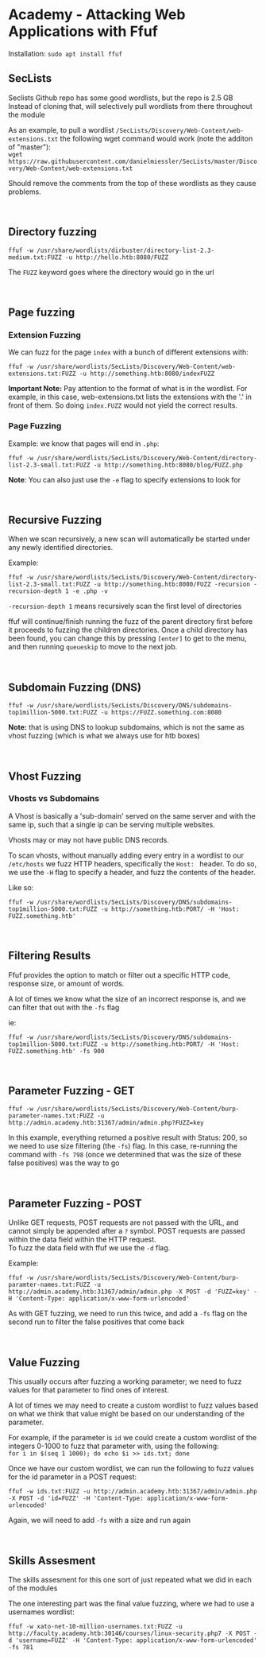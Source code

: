 # Academy - Attacking Web Applications with Ffuf

Installation: `sudo apt install ffuf`  

## SecLists

Seclists Github repo has some good wordlists, but the repo is 2.5 GB
Instead of cloning that, will selectively pull wordlists from there throughout the module  

As an example, to pull a wordlist `/SecLists/Discovery/Web-Content/web-extensions.txt` the following wget command would work (note the additon of "master"):  
`wget https://raw.githubusercontent.com/danielmiessler/SecLists/master/Discovery/Web-Content/web-extensions.txt`  

Should remove the comments from the top of these wordlists as they cause problems.  

<br />

## Directory fuzzing

```
ffuf -w /usr/share/wordlists/dirbuster/directory-list-2.3-medium.txt:FUZZ -u http://hello.htb:8080/FUZZ
```
The `FUZZ` keyword goes where the directory would go in the url  

<br />

## Page fuzzing

### Extension Fuzzing
We can fuzz for the page `index` with a bunch of different extensions with:  
```
ffuf -w /usr/share/wordlists/SecLists/Discovery/Web-Content/web-extensions.txt:FUZZ -u http://something.htb:8080/indexFUZZ
```

**Important Note:** Pay attention to the format of what is in the wordlist. For example, in this case, web-extensions.txt lists the extensions with the '.' in front of them. So doing `index.FUZZ` would not yield the correct results.  

### Page Fuzzing

Example: we know that pages will end in `.php`:
```
ffuf -w /usr/share/wordlists/SecLists/Discovery/Web-Content/directory-list-2.3-small.txt:FUZZ -u http://something.htb:8080/blog/FUZZ.php
```

**Note**:  You can also just use the `-e` flag to specify extensions to look for

<br />

## Recursive Fuzzing

When we scan recursively, a new scan will automatically be started under any newly identified directories.  

Example:  
```
ffuf -w /usr/share/wordlists/SecLists/Discovery/Web-Content/directory-list-2.3-small.txt:FUZZ -u http://something.htb:8080/FUZZ -recursion -recursion-depth 1 -e .php -v
```  
`-recursion-depth 1` means recursively scan the first level of directories

ffuf will continue/finish running the fuzz of the parent directory first before it proceeds to fuzzing the children directories. Once a child directory has been found, you can change this by pressing `[enter]` to get to the menu, and then running `queueskip` to move to the next job.  

<br />

## Subdomain Fuzzing (DNS)

```
ffuf -w /usr/share/wordlists/SecLists/Discovery/DNS/subdomains-top1million-5000.txt:FUZZ -u https://FUZZ.something.com:8080
```

**Note:** that is using DNS to lookup subdomains, which is not the same as vhost fuzzing (which is what we always use for htb boxes)

<br />

## Vhost Fuzzing

### Vhosts vs Subdomains

A Vhost is basically a 'sub-domain' served on the same server and with the same ip, such that a single ip can be serving multiple websites.  

Vhosts may or may not have public DNS records.  

To scan vhosts, without manually adding every entry in a wordlist to our `/etc/hosts` we fuzz HTTP headers, specifically the `Host: ` header. To do so, we use the `-H` flag to specify a header, and fuzz the contents of the header.  

Like so:  
```
ffuf -w /usr/share/wordlists/SecLists/Discovery/DNS/subdomains-top1million-5000.txt:FUZZ -u http://something.htb:PORT/ -H 'Host: FUZZ.something.htb'
```

<br />

## Filtering Results  

Ffuf provides the option to match or filter out a specific HTTP code, response size, or amount of words.  

A lot of times we know what the size of an incorrect response is, and we can filter that out with the `-fs` flag  

ie:  
```
ffuf -w /usr/share/wordlists/SecLists/Discovery/DNS/subdomains-top1million-5000.txt:FUZZ -u http://something.htb:PORT/ -H 'Host: FUZZ.something.htb' -fs 900
```

<br />

## Parameter Fuzzing - GET  

```
ffuf -w /usr/share/wordlists/SecLists/Discovery/Web-Content/burp-parameter-names.txt:FUZZ -u http://admin.academy.htb:31367/admin/admin.php?FUZZ=key
```

In this example, everything returned a positive result with Status: 200, so we need to use size filtering (the `-fs`) flag. In this case, re-running the command with `-fs 798` (once we determined that was the size of these false positives) was the way to go  

<br />

## Parameter Fuzzing - POST  

Unlike GET requests, POST requests are not passed with the URL, and cannot simply be appended after a `?` symbol. POST requests are passed within the data field within the HTTP request.  
To fuzz the data field with ffuf we use the `-d` flag.  

Example:  
```
ffuf -w /usr/share/wordlists/SecLists/Discovery/Web-Content/burp-paramter-names.txt:FUZZ -u http://admin.academy.htb:31367/admin/admin.php -X POST -d 'FUZZ=key' -H 'Content-Type: application/x-www-form-urlencoded'
```

As with GET fuzzing, we need to run this twice, and add a `-fs` flag on the second run to filter the false positives that come back  

<br />

## Value Fuzzing

This usually occurs after fuzzing a working parameter; we need to fuzz values for that parameter to find ones of interest.  

A lot of times we may need to create a custom wordlist to fuzz values based on what we think that value might be based on our understanding of the parameter.  

For example, if the parameter is `id` we could create a custom wordlist of the integers 0-1000 to fuzz that parameter with, using the following:  
`for i in $(seq 1 1000); do echo $i >> ids.txt; done`  

Once we have our custom wordlist, we can run the following to fuzz values for the id parameter in a POST request:  

```
ffuf -w ids.txt:FUZZ -u http://admin.academy.htb:31367/admin/admin.php -X POST -d 'id=FUZZ' -H 'Content-Type: application/x-www-form-urlencoded'
```

Again, we will need to add `-fs` with a size and run again  

<br />

## Skills Assesment

The skills assesment for this one sort of just repeated what we did in each of the modules  

The one interesting part was the final value fuzzing, where we had to use a usernames wordlist:  

```
ffuf -w xato-net-10-million-usernames.txt:FUZZ -u http://faculty.academy.htb:30146/courses/linux-security.php7 -X POST -d 'username=FUZZ' -H 'Content-Type: application/x-www-form-urlencoded' -fs 781
```
